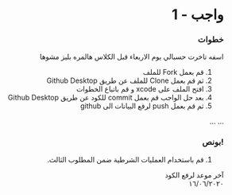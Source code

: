 <div dir="rtl">

# واجب  - 1
### خطوات 
 اسفه تاخرت حسبالي يوم الاربعاء قبل الكلاس 
 هالمره بليز مشوها

1. قم  بعمل Fork للملف 
2.   ثم قم بعمل Clone للملف عن طريق Github Desktop
3.  افتح الملف على xcode و قم باتباع الخطوات
4.  بعد حل الواجب قم بعمل  commit للكود عن طريق Github Desktop
5.  ثم قم بعمل push لرفع البيانات الى github

...
...

### !بونص 
1.  قم باستخدام العمليات الشرطية ضمن المطلوب الثالث.



آخر موعد لرفع الكود\
١٦/٠٦/٢٠٢٠

</div>
